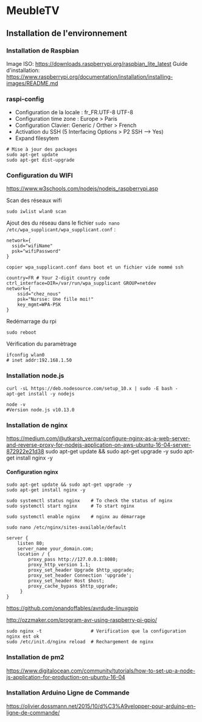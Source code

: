 # MeubleTV


## Installation de l'environnement

### Installation de Raspbian

Image ISO: https://downloads.raspberrypi.org/raspbian_lite_latest
Guide d'installation: https://www.raspberrypi.org/documentation/installation/installing-images/README.md

### raspi-config
- Configuration de la locale : fr_FR.UTF-8 UTF-8
- Configuration time zone : Europe > Paris
- Configuration Clavier: Generic / Orther > French
- Activation du SSH (5 Interfacing Options > P2 SSH --> Yes)
- Expand filesytem

```
# Mise à jour des packages
sudo apt-get update
sudo apt-get dist-upgrade
```

### Configuration du WIFI
https://www.w3schools.com/nodejs/nodejs_raspberrypi.asp

Scan des réseaux wifi
```
sudo iwlist wlan0 scan
```

Ajout des du réseau dans le fichier `sudo nano /etc/wpa_supplicant/wpa_supplicant.conf` :
```
network={
  ssid="wifiName"
  psk="wifiPassword"
}
```



```
copier wpa_supplicant.conf dans boot et un fichier vide nommé ssh
```
```
country=FR # Your 2-digit country code
ctrl_interface=DIR=/var/run/wpa_supplicant GROUP=netdev
network={
    ssid="chez_nous"
    psk="Nursse: Une fille moi!"
    key_mgmt=WPA-PSK
}
```

Redémarrage du rpi
```
sudo reboot
```

Vérification du paramètrage
```
ifconfig wlan0
# inet addr:192.168.1.50
```

### Installation node.js

```
curl -sL https://deb.nodesource.com/setup_10.x | sudo -E bash -
apt-get install -y nodejs

node -v
#Version node.js v10.13.0
```

### Installation de nginx
https://medium.com/@utkarsh_verma/configure-nginx-as-a-web-server-and-reverse-proxy-for-nodejs-application-on-aws-ubuntu-16-04-server-872922e21d38
sudo apt-get update && sudo apt-get upgrade -y
sudo apt-get install nginx -y

#### Configuration nginx

```
sudo apt-get update && sudo apt-get upgrade -y
sudo apt-get install nginx -y

sudo systemctl status nginx    # To check the status of nginx
sudo systemctl start nginx     # To start nginx

sudo systemctl enable nginx    # nginx au démarrage

sudo nano /etc/nginx/sites-available/default
```

```
server {
    listen 80;
    server_name your_domain.com;
    location / {
        proxy_pass http://127.0.0.1:8080;
        proxy_http_version 1.1;
        proxy_set_header Upgrade $http_upgrade;
        proxy_set_header Connection 'upgrade';
        proxy_set_header Host $host;
        proxy_cache_bypass $http_upgrade;
     }
}
```
https://github.com/onandoffables/avrdude-linuxgpio

http://ozzmaker.com/program-avr-using-raspberry-pi-gpio/

```
sudo nginx -t                  # Verification que la configuration nginx est ok
sudo /etc/init.d/nginx reload  # Rechargement de nginx
```

### Installation de pm2

https://www.digitalocean.com/community/tutorials/how-to-set-up-a-node-js-application-for-production-on-ubuntu-16-04

### Installation Arduino Ligne de Commande
https://olivier.dossmann.net/2015/10/d%C3%A9velopper-pour-arduino-en-ligne-de-commande/


